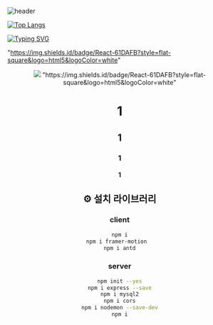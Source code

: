 ![header](https://capsule-render.vercel.app/api?type=Waving&color=gradient&height=200&section=header&text=하온연습%20&fontSize=90)


[![Top Langs](https://github-readme-stats.vercel.app/api/top-langs/?username=anuraghazra&langs_count=5&layout=compact&theme=highcontrast)](https://github.com/anuraghazra/github-readme-stats)

[![Typing SVG](https://readme-typing-svg.demolab.com/?lines=First+line+of+text;Second+line+of+text)](https://git.io/typing-svg)

"https://img.shields.id/badge/React-61DAFB?style=flat-square&logo=html5&logoColor=white"
<div align=center>

<img src="https://img.shields.io/badge/React-61DAFB.svg?&style=for-the-badge&logo=fortran&logoColor=white" />
"https://img.shields.id/badge/React-61DAFB?style=flat-square&logo=html5&logoColor=white"

  
# 1
## 1
### 1
#### 1
## ⚙️ 설치 라이브러리  

### client

```bash
npm i
npm i framer-motion  
npm i antd
```

### server

```bash
npm init --yes
npm i express --save
npm i mysql2
npm i cors
npm i nodemon --save-dev
npm i
```
 </div>


